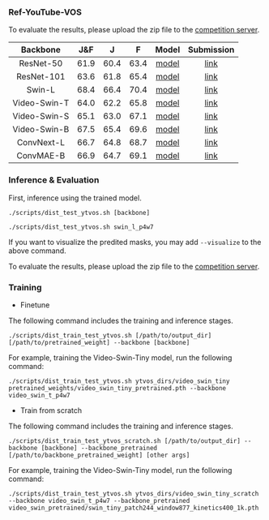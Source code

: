 ### Ref-YouTube-VOS

To evaluate the results, please upload the zip file to the [competition server](https://competitions.codalab.org/competitions/29139#participate-submit_results).


| Backbone| J&F | J | F | Model | Submission | 
| :----: | :----: | :----: | :----: | :----: | :----: |
| ResNet-50 | 61.9 | 60.4 | 63.4 | [model](https://drive.google.com/file/d/1VEgmQgdsV5fIAkb8zcJ2PVb7k_coZqZe/view?usp=sharing) | [link]() |
| ResNet-101 | 63.6 | 61.8 | 65.4 | [model](https://drive.google.com/file/d/1SM3SxwJvlENAl6F2vVzc8vtW1jrZiPaq/view?usp=sharing) | [link]() |
| Swin-L | 68.4 | 66.4 | 70.4 | [model](https://drive.google.com/file/d/1TSoZLADW6JQhOanFn8yV_ZnIOBn1kqh6/view?usp=sharing) | [link]() |
| Video-Swin-T | 64.0 | 62.2 | 65.8 | [model](https://drive.google.com/file/d/1q9yAJx68UwtGRtjTXECw0dqWPgt2JZnQ/view?usp=sharing) | [link]() |
| Video-Swin-S | 65.1 | 63.0 | 67.1 | [model](https://drive.google.com/file/d/1-lYh3trE9TcaKtes-ETWUCCalieudg1t/view?usp=sharing) | [link]() |
| Video-Swin-B | 67.5 | 65.4 | 69.6 | [model](https://drive.google.com/file/d/1_btRlsRMOpwGceKTCeeW5v7S14Zq7LGX/view?usp=sharing) | [link]() |
| ConvNext-L | 66.7 | 64.8 | 68.7 | [model](https://drive.google.com/file/d/1sYH6JpsqdB0kwW4qkOIcQGAdHsyWyXEL/view?usp=sharing) | [link]() |
| ConvMAE-B | 66.9 | 64.7 | 69.1 | [model](https://drive.google.com/file/d/1kC2052ao_49P_ecKWib5oZEQpxeTvRjq/view?usp=sharing) | [link]() |

### Inference & Evaluation


First, inference using the trained model.

```
./scripts/dist_test_ytvos.sh [backbone] 
```

```
./scripts/dist_test_ytvos.sh swin_l_p4w7
```

If you want to visualize the predited masks, you may add `--visualize` to the above command.


To evaluate the results, please upload the zip file to the [competition server](https://competitions.codalab.org/competitions/29139#participate-submit_results).

### Training


- Finetune 

The following command includes the training and inference stages.

```
./scripts/dist_train_test_ytvos.sh [/path/to/output_dir] [/path/to/pretrained_weight] --backbone [backbone] 
```

For example, training the Video-Swin-Tiny model, run the following command:

```
./scripts/dist_train_test_ytvos.sh ytvos_dirs/video_swin_tiny pretrained_weights/video_swin_tiny_pretrained.pth --backbone video_swin_t_p4w7 
```

- Train from scratch

The following command includes the training and inference stages.

```
./scripts/dist_train_test_ytvos_scratch.sh [/path/to/output_dir] --backbone [backbone] --backbone_pretrained [/path/to/backbone_pretrained_weight] [other args]
```

For example, training the Video-Swin-Tiny model, run the following command:

```
./scripts/dist_train_test_ytvos.sh ytvos_dirs/video_swin_tiny_scratch --backbone video_swin_t_p4w7 --backbone_pretrained video_swin_pretrained/swin_tiny_patch244_window877_kinetics400_1k.pth
```
